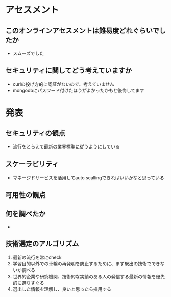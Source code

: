 # アセスメント

## このオンラインアセスメントは難易度どれぐらいでしたか
* スムーズでした

## セキュリティに関してどう考えていますか
* curlの投げ方的に認証がないので、考えていません
* mongodbにパスワード付けたほうがよかったかもと後悔してます

# 発表

## セキュリティの観点
* 流行をとらえて最新の業界標準に従うようにしている

## スケーラビリティ
* マネージドサービスを活用してauto scallingできればいいかなと思っている

## 可用性の観点

## 何を調べたか
* 

## 技術選定のアルゴリズム
1. 最新の流行を常にcheck
2. 学習目的以外での車輪の再発明を防止するために、まず既出の技術でできないか調べる
3. 世界的企業や研究機関、技術的な実績のある人の発信する最新の情報を優先的に選りすぐる
4. 選出した情報を理解し、良いと思ったら採用する

